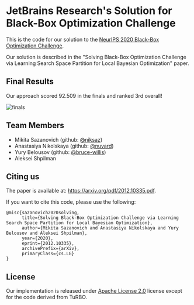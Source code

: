 # JetBrains Research's Solution for Black-Box Optimization Challenge

This is the code for our solution to the [NeurIPS 2020 Black-Box Optimization Challenge](https://bbochallenge.com/).

Our solution is described in the "Solving Black-Box Optimization Challenge via Learning Search Space Partition for Local Bayesian Optimization" paper.

## Final Results

Our approach scored 92.509 in the finals and ranked 3rd overall!

![finals](./images/finals.png)

## Team Members

* Mikita Sazanovich (github: [@niksaz](https://github.com/niksaz))
* Anastasiya Nikolskaya (github: [@nuvard](https://github.com/nuvard))
* Yury Belousov (github: [@bruce-willis](https://github.com/bruce-willis))
* Aleksei Shpilman

## Citing us

The paper is available at: https://arxiv.org/pdf/2012.10335.pdf.

If you want to cite this code, please use the following:

```
@misc{sazanovich2020solving,
      title={Solving Black-Box Optimization Challenge via Learning Search Space Partition for Local Bayesian Optimization}, 
      author={Mikita Sazanovich and Anastasiya Nikolskaya and Yury Belousov and Aleksei Shpilman},
      year={2020},
      eprint={2012.10335},
      archivePrefix={arXiv},
      primaryClass={cs.LG}
}
```

## License

Our implementation is released under [Apache License 2.0](./LICENSE) license except for the code derived from TuRBO.
